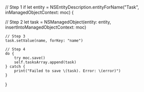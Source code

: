 
// Step 1
if let entity = NSEntityDescription.entityForName("Task", inManagedObjectContext: moc) {

  // Step 2
  let task = NSManagedObject(entity: entity, insertIntoManagedObjectContext: moc)

    // Step 3
    task.setValue(name, forKey: "name")

    // Step 4
    do {
        try moc.save()
        self.tasksArray.append(task)
    } catch {
        print("Failed to save \(task). Error: \(error)")
    }
}
